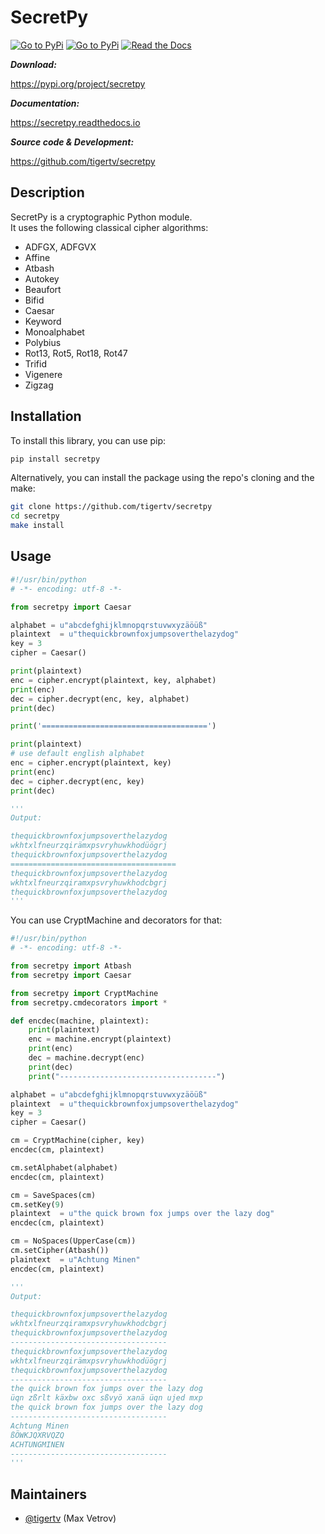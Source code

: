 SecretPy
===========

[![Go to PyPi](https://badge.fury.io/py/secretpy.svg)](https://pypi.org/project/secretpy)
[![Go to PyPi](https://img.shields.io/pypi/pyversions/secretpy.svg)](https://pypi.org/project/secretpy)
[![Read the Docs](https://img.shields.io/readthedocs/secretpy.svg)](https://secretpy.readthedocs.io/en/latest)

***Download:***

https://pypi.org/project/secretpy

***Documentation:***

https://secretpy.readthedocs.io

***Source code & Development:***

https://github.com/tigertv/secretpy

Description
-----------

SecretPy is a cryptographic Python module.   
It uses the following classical cipher algorithms:

- ADFGX, ADFGVX
- Affine
- Atbash
- Autokey
- Beaufort 
- Bifid
- Caesar
- Keyword
- Monoalphabet
- Polybius
- Rot13, Rot5, Rot18, Rot47
- Trifid
- Vigenere
- Zigzag

Installation
------------

To install this library, you can use pip:

```bash
pip install secretpy
```

Alternatively, you can install the package using the repo's cloning and the make:

```bash
git clone https://github.com/tigertv/secretpy
cd secretpy
make install
```

Usage
-----

```python
#!/usr/bin/python
# -*- encoding: utf-8 -*-

from secretpy import Caesar

alphabet = u"abcdefghijklmnopqrstuvwxyzäöüß"
plaintext  = u"thequickbrownfoxjumpsoverthelazydog"
key = 3
cipher = Caesar()

print(plaintext)
enc = cipher.encrypt(plaintext, key, alphabet)
print(enc)
dec = cipher.decrypt(enc, key, alphabet)
print(dec)

print('=====================================')

print(plaintext)
# use default english alphabet
enc = cipher.encrypt(plaintext, key)
print(enc)
dec = cipher.decrypt(enc, key)
print(dec)

'''
Output:

thequickbrownfoxjumpsoverthelazydog
wkhtxlfneurzqirämxpsvryhuwkhodüögrj
thequickbrownfoxjumpsoverthelazydog
=====================================
thequickbrownfoxjumpsoverthelazydog
wkhtxlfneurzqiramxpsvryhuwkhodcbgrj
thequickbrownfoxjumpsoverthelazydog
'''
```

You can use CryptMachine and decorators for that:

```python
#!/usr/bin/python
# -*- encoding: utf-8 -*-

from secretpy import Atbash 
from secretpy import Caesar

from secretpy import CryptMachine 
from secretpy.cmdecorators import *

def encdec(machine, plaintext):
	print(plaintext)
	enc = machine.encrypt(plaintext)
	print(enc)
	dec = machine.decrypt(enc)
	print(dec)
	print("-----------------------------------")

alphabet = u"abcdefghijklmnopqrstuvwxyzäöüß"
plaintext  = u"thequickbrownfoxjumpsoverthelazydog"
key = 3
cipher = Caesar()

cm = CryptMachine(cipher, key)
encdec(cm, plaintext)

cm.setAlphabet(alphabet)
encdec(cm, plaintext)

cm = SaveSpaces(cm)
cm.setKey(9)
plaintext  = u"the quick brown fox jumps over the lazy dog"
encdec(cm, plaintext)

cm = NoSpaces(UpperCase(cm))
cm.setCipher(Atbash())
plaintext  = u"Achtung Minen"
encdec(cm, plaintext)

'''
Output:

thequickbrownfoxjumpsoverthelazydog
wkhtxlfneurzqiramxpsvryhuwkhodcbgrj
thequickbrownfoxjumpsoverthelazydog
-----------------------------------
thequickbrownfoxjumpsoverthelazydog
wkhtxlfneurzqirämxpsvryhuwkhodüögrj
thequickbrownfoxjumpsoverthelazydog
-----------------------------------
the quick brown fox jumps over the lazy dog
üqn zßrlt käxbw oxc sßvyö xanä üqn ujed mxp
the quick brown fox jumps over the lazy dog
-----------------------------------
Achtung Minen
ßÖWKJQXRVQZQ
ACHTUNGMINEN
-----------------------------------
'''
```

Maintainers
-----------

- [@tigertv](https://github.com/tigertv) (Max Vetrov)


